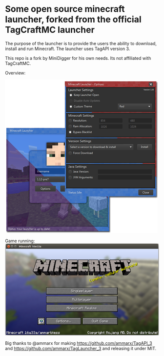 # Some open source minecraft launcher, forked from the official TagCraftMC launcher
The purpose of the launcher is to provide the users the ability to download, install and run Minecraft. The launcher uses TagAPI version 3.

This repo is a fork by MiniDigger for his own needs. Its not affiliated with TagCraftMC.

Overview:

![](_html_/overview.png)

Game running:
![](_html_/run.png)

Big thanks to @ammarx for making https://github.com/ammarx/TagAPI_3 and 
https://github.com/ammarx/TagLauncher_3 and releasing it under MIT.
